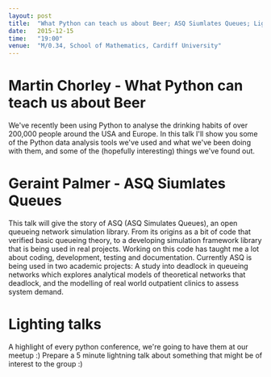 ```yaml
---
layout: post
title:  "What Python can teach us about Beer; ASQ Siumlates Queues; Lightning Talks"
date:   2015-12-15
time:   "19:00"
venue:  "M/0.34, School of Mathematics, Cardiff University"
---
```


# Martin Chorley - What Python can teach us about Beer

We've recently been using Python to analyse the drinking habits of over 200,000 people around the USA and Europe. In this talk I'll show you some of the Python data analysis tools we've used and what we've been doing with them, and some of the (hopefully interesting) things we've found out.

# Geraint Palmer - ASQ Siumlates Queues

This talk will give the story of ASQ (ASQ Simulates Queues), an open queueing network simulation library. From its origins as a bit of code that verified basic queueing theory, to a developing simulation framework library that is being used in real projects. Working on this code has taught me a lot about coding, development, testing and documentation.
Currently ASQ is being used in two academic projects: A study into deadlock in queueing networks which explores analytical models of theoretical networks that deadlock, and the modelling of real world outpatient clinics to assess system demand.

# Lighting talks

A highlight of every python conference, we're going to have them at our meetup
:)
Prepare a 5 minute lightning talk about something that might be of interest to
the group :)
